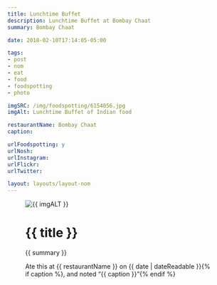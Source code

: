 ```yaml
---
title: Lunchtime Buffet
description: Lunchtime Buffet at Bombay Chaat
summary: Bombay Chaat

date: 2018-02-10T17:14:05-05:00

tags:
- post
- nom
- eat
- food
- foodspotting
- photo

imgSRC: /img/foodspotting/6154056.jpg
imgAlt: Lunchtime Buffet of Indian food

restaurantName: Bombay Chaat
caption:

urlFoodspotting: y
urlNosh:
urlInstagram:
urlFlickr:
urlTwitter:

layout: layouts/layout-nom
---
```

<figure class="nom">
	<img class="u-photo img-border" src="{{ imgSRC }}" alt="{{ imgALT }}">
	<figcaption>
		<h1 class="title p-name">{{ title }}</h1>
		<p class="summary">{{ summary }}</p>
		<p>Ate this at {{ restaurantName }} on <time class="dt-published" datetime="{{ date | dateIso }}">{{ date | dateReadable }}</time>{% if caption %}, and noted <q class="caption">{{ caption }}</q>{% endif %}
	</figcaption>
</figure>